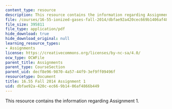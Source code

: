 ```yaml
---
content_type: resource
description: This resource contains the information regarding Assignment 1.
file: /courses/16-55-ionized-gases-fall-2014/dbfae92a420cec669b1406af4866b449_MIT16_55F14_Assignment1.pdf
file_size: 395811
file_type: application/pdf
hide_download: true
hide_download_original: null
learning_resource_types:
- Assignments
license: https://creativecommons.org/licenses/by-nc-sa/4.0/
ocw_type: OCWFile
parent_title: Assignments
parent_type: CourseSection
parent_uid: decf8e96-9870-4a57-44f9-3ef9ff09496f
resourcetype: Document
title: 16.55 Fall 2014 Assignment 1
uid: dbfae92a-420c-ec66-9b14-06af4866b449
---
```

This resource contains the information regarding Assignment 1.